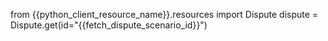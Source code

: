 from {{python_client_resource_name}}.resources import Dispute
dispute = Dispute.get(id="{{fetch_dispute_scenario_id}}")

